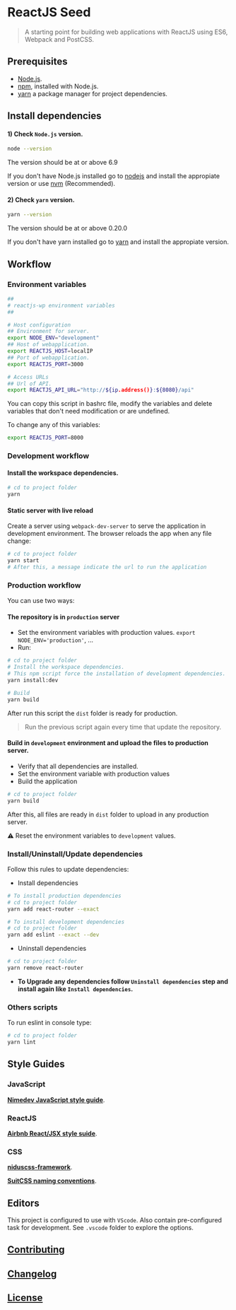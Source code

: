 # ReactJS Seed

> A starting point for building web applications with ReactJS using ES6, Webpack and PostCSS.


## Prerequisites

- [Node.js](https://nodejs.org/en/download/).
- [npm](https://www.npmjs.com/), installed with Node.js.
- [yarn](https://yarnpkg.com/) a package manager for project dependencies.


## Install dependencies

#### 1) Check `Node.js` version.

```sh
node --version
```
The version should be at or above 6.9

If you don't have Node.js installed go to [nodejs](https://nodejs.org/en/download/) and install the appropiate version or use [nvm](http://www.sergiolepore.net/2014/06/30/nvm-instalando-y-usando-node-version-manager/) (Recommended).

#### 2) Check `yarn` version.

```sh
yarn --version
```
The version should be at or above 0.20.0

If you don't have yarn installed go to [yarn](https://yarnpkg.com/en/docs/install) and install the appropiate version.


## Workflow

### Environment variables

```sh
##
# reactjs-wp environment variables
##

# Host configuration
## Environment for server.
export NODE_ENV="development"
## Host of webapplication.
export REACTJS_HOST=localIP
## Port of webapplication.
export REACTJS_PORT=3000

# Access URLs
## Url of API.
export REACTJS_API_URL="http://${ip.address()}:${8080}/api"
```

You can copy this script in bashrc file, modify the variables and delete variables that don't need modification or are undefined.

To change any of this variables:

```sh
export REACTJS_PORT=8000
```

### Development workflow

#### Install the workspace dependencies.

```sh
# cd to project folder
yarn
```

#### Static server with live reload
Create a server using `webpack-dev-server` to serve the application in development environment.
The browser reloads the app when any file change:

```sh
# cd to project folder
yarn start
# After this, a message indicate the url to run the application
```

### Production workflow

You can use two ways:

#### The repository is in `production` server
- Set the environment variables with production values. `export NODE_ENV='production'`, ...
- Run:

```sh
# cd to project folder
# Install the workspace dependencies.
# This npm script force the installation of development dependencies.
yarn install:dev

# Build
yarn build
```
After run this script the `dist` folder is ready for production.
> Run the previous script again every time that update the repository.

#### Build in `development` environment and upload the files to production server.
- Verify that all dependencies are installed.
- Set the environment variable with production values
- Build the application

```sh
# cd to project folder
yarn build
```
After this, all files are ready in `dist` folder to upload in any production server.

:warning: Reset the environment variables to `development` values.

### Install/Uninstall/Update dependencies
Follow this rules to update dependencies:

- Install dependencies

```sh
# To install production dependencies
# cd to project folder
yarn add react-router --exact

# To install development dependencies
# cd to project folder
yarn add eslint --exact --dev
```

- Uninstall dependencies

```sh
# cd to project folder
yarn remove react-router
```

- **To Upgrade any dependencies follow `Uninstall dependencies` step and install again like `Install dependencies`.**

### Others scripts

To run eslint in console type:

```sh
# cd to project folder
yarn lint
```


## Style Guides

### JavaScript

**[Nimedev JavaScript style guide](https://github.com/nimedev/javascript)**.

### ReactJS

**[Airbnb React/JSX style suide](https://github.com/nimedev/javascript/tree/master/react)**.

### CSS

**[niduscss-framework](https://github.com/nimedev/niduscss-framework)**.

**[SuitCSS naming conventions](https://github.com/suitcss/suit/blob/master/doc/naming-conventions.md)**.


## Editors
This project is configured to use with `VScode`. Also contain pre-configured task for development. See `.vscode` folder to explore the options.


## [Contributing](CONTRIBUTING.md)


## [Changelog](CHANGELOG.md)


## [License](LICENSE.md)

